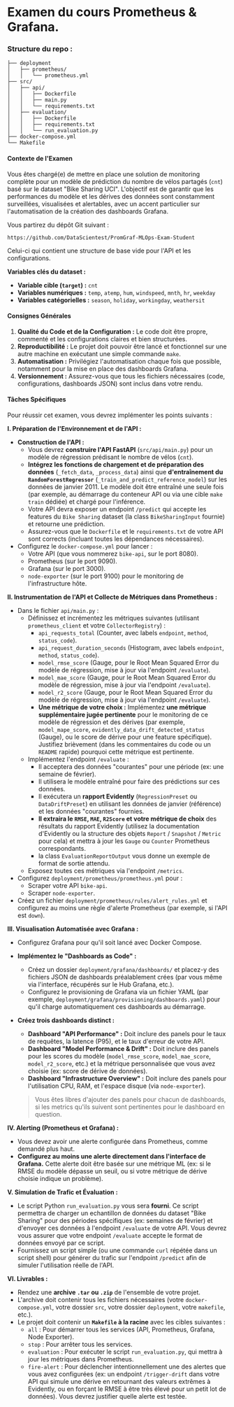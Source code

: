 # Examen du cours Prometheus & Grafana.

### Structure du repo :

```
├── deployment
│   ├── prometheus/
│   │   └── prometheus.yml
├── src/
│   ├── api/
│   │   ├── Dockerfile
│   │   ├── main.py
│   │   └── requirements.txt
│   ├── evaluation/
│   │   ├── Dockerfile
│   │   ├── requirements.txt
│   │   └── run_evaluation.py
├── docker-compose.yml
└── Makefile
```

#### Contexte de l'Examen

Vous êtes chargé(e) de mettre en place une solution de monitoring complète pour un modèle de prédiction du nombre de vélos partagés (`cnt`) basé sur le dataset "Bike Sharing UCI". L'objectif est de garantir que les performances du modèle et les dérives des données sont constamment surveillées, visualisées et alertables, avec un accent particulier sur l'automatisation de la création des dashboards Grafana.

Vous partirez du dépôt Git suivant :

```
https://github.com/DataScientest/PromGraf-MLOps-Exam-Student
```

Celui-ci qui contient une structure de base vide pour l'API et les configurations.

**Variables clés du dataset :**
*   **Variable cible (`target`) :** `cnt`
*   **Variables numériques :** `temp`, `atemp`, `hum`, `windspeed`, `mnth`, `hr`, `weekday`
*   **Variables catégorielles :** `season`, `holiday`, `workingday`, `weathersit`

#### Consignes Générales

1.  **Qualité du Code et de la Configuration :** Le code doit être propre, commenté et les configurations claires et bien structurées.
2.  **Reproductibilité :** Le projet doit pouvoir être lancé et fonctionnel sur une autre machine en exécutant une simple commande `make`.
3.  **Automatisation :** Privilégiez l'automatisation chaque fois que possible, notamment pour la mise en place des dashboards Grafana.
4.  **Versionnement :** Assurez-vous que tous les fichiers nécessaires (code, configurations, dashboards JSON) sont inclus dans votre rendu.

#### Tâches Spécifiques

Pour réussir cet examen, vous devrez implémenter les points suivants :

**I. Préparation de l'Environnement et de l'API :**

*   **Construction de l'API :**
    *   Vous devrez **construire l'API FastAPI** (`src/api/main.py`) pour un modèle de régression prédisant le nombre de vélos (`cnt`).
    *   **Intégrez les fonctions de chargement et de préparation des données** (`_fetch_data`, `_process_data`) ainsi que **d'entraînement du `RandomForestRegressor`** (`_train_and_predict_reference_model`) sur les données de janvier 2011. Le modèle doit être entraîné une seule fois (par exemple, au démarrage du conteneur API ou via une cible `make train` dédiée) et chargé pour l'inférence.
    *   Votre API devra exposer un endpoint `/predict` qui accepte les features du `Bike Sharing` dataset (la class `BikeSharingInput` fournie) et retourne une prédiction.
    *   Assurez-vous que le `Dockerfile` et le `requirements.txt` de votre API sont corrects (incluant toutes les dépendances nécessaires).
*   Configurez le `docker-compose.yml` pour lancer :
    *   Votre API (que vous nommerez `bike-api`, sur le port 8080).
    *   Prometheus (sur le port 9090).
    *   Grafana (sur le port 3000).
    *   `node-exporter` (sur le port 9100) pour le monitoring de l'infrastructure hôte.

**II. Instrumentation de l'API et Collecte de Métriques dans Prometheus :**

*   Dans le fichier `api/main.py` :
    *   Définissez et incrémentez les métriques suivantes (utilisant `prometheus_client` et votre `CollectorRegistry`) :
        *   `api_requests_total` (Counter, avec labels `endpoint`, `method`, `status_code`).
        *   `api_request_duration_seconds` (Histogram, avec labels `endpoint`, `method`, `status_code`).
        *   `model_rmse_score` (Gauge, pour le Root Mean Squared Error du modèle de régression, mise à jour via l'endpoint `/evaluate`).
        *   `model_mae_score` (Gauge, pour le Root Mean Squared Error du modèle de régression, mise à jour via l'endpoint `/evaluate`).
        *   `model_r2_score` (Gauge, pour le Root Mean Squared Error du modèle de régression, mise à jour via l'endpoint `/evaluate`).
        *   **Une métrique de votre choix :** Implémentez **une métrique supplémentaire jugée pertinente** pour le monitoring de ce modèle de régression et des dérives (par exemple, `model_mape_score`, `evidently_data_drift_detected_status` (Gauge), ou le score de dérive pour une feature spécifique). Justifiez brièvement (dans les commentaires du code ou un `README` rapide) pourquoi cette métrique est pertinente.
    *   Implémentez l'endpoint `/evaluate` :
        *   Il acceptera des données "courantes" pour une période (ex: une semaine de février).
        *   Il utilisera le modèle entraîné pour faire des prédictions sur ces données.
        *   Il exécutera un **rapport Evidently** (`RegressionPreset` ou `DataDriftPreset`) en utilisant les données de janvier (référence) et les données "courantes" fournies.
        *   **Il extraira le `RMSE`, `MAE`, `R2Score` et votre métrique de choix** des résultats du rapport Evidently (utilisez la documentation d'Evidently ou la structure des objets `Report` / `Snapshot` / `Metric` pour cela) et mettra à jour les `Gauge` ou `Counter` Prometheus correspondants.
        *   la class `EvaluationReportOutput` vous donne un exemple de format de sortie attendu.
    *   Exposez toutes ces métriques via l'endpoint `/metrics`.
*   Configurez `deployment/prometheus/prometheus.yml` pour :
    *   Scraper votre API `bike-api`.
    *   Scraper `node-exporter`.
*   Créez un fichier `deployment/prometheus/rules/alert_rules.yml` et configurez au moins une règle d'alerte Prometheus (par exemple, si l'API est `down`).

**III. Visualisation Automatisée avec Grafana :**

*   Configurez Grafana pour qu'il soit lancé avec Docker Compose.
*   **Implémentez le "Dashboards as Code" :**
    *   Créez un dossier `deployment/grafana/dashboards/` et placez-y des fichiers JSON de dashboards préalablement crées (par vous même via l'interface, récupérés sur le Hub Grafana, etc.).
    *   Configurez le provisioning de Grafana via un fichier YAML (par exemple, `deployment/grafana/provisioning/dashboards.yaml`) pour qu'il charge automatiquement ces dashboards au démarrage.
*   **Créez trois dashboards distinct :**
    *   **Dashboard "API Performance" :** Doit inclure des panels pour le taux de requêtes, la latence (P95), et le taux d'erreur de votre API.
    *   **Dashboard "Model Performance & Drift" :** Doit inclure des panels pour les scores du modèle (`model_rmse_score`, `model_mae_score`, `model_r2_score`, etc.) et la métrique personnalisée que vous avez choisie (ex: score de dérive de données).
    *   **Dashboard "Infrastructure Overview" :** Doit inclure des panels pour l'utilisation CPU, RAM, et l'espace disque (via `node-exporter`).

    > Vous êtes libres d'ajouter des panels pour chacun de dashboards, si les metrics qu'ils suivent sont pertinentes pour le dashboard en question.

**IV. Alerting (Prometheus et Grafana) :**

*   Vous devez avoir une alerte configurée dans Prometheus, comme demandé plus haut.
*   **Configurez au moins une alerte directement dans l'interface de Grafana.** Cette alerte doit être basée sur une métrique ML (ex: si le RMSE du modèle dépasse un seuil, ou si votre métrique de dérive choisie indique un problème).

**V. Simulation de Trafic et Évaluation :**

*   Le script Python `run_evaluation.py` vous sera **fourni**. Ce script permettra de charger un echantillon de données du dataset "Bike Sharing" pour des périodes spécifiques (ex: semaines de février) et d'envoyer ces données à l'endpoint `/evaluate` de votre API. Vous devrez vous assurer que votre endpoint `/evaluate` accepte le format de données envoyé par ce script.
*   Fournissez un script simple (ou une commande `curl` répétée dans un script shell) pour générer du trafic sur l'endpoint `/predict` afin de simuler l'utilisation réelle de l'API.

**VI. Livrables :**

*   Rendez une **archive `.tar` ou `.zip`** de l'ensemble de votre projet.
*   L'archive doit contenir tous les fichiers nécessaires (votre `docker-compose.yml`, votre dossier `src`, votre dossier `deployment`, votre `makefile`, etc.).
*   Le projet doit contenir un **`Makefile` à la racine** avec les cibles suivantes :
    *   `all` : Pour démarrer tous les services (API, Prometheus, Grafana, Node Exporter).
    *   `stop` : Pour arrêter tous les services.
    *   `evaluation` : Pour exécuter le script `run_evaluation.py`, qui mettra à jour les métriques dans Prometheus.
    *   `fire-alert` : Pour déclencher intentionnellement une des alertes que vous avez configurées (ex: un endpoint `/trigger-drift` dans votre API qui simule une dérive en retournant des valeurs extrêmes à Evidently, ou en forçant le RMSE à être très élevé pour un petit lot de données). Vous devrez justifier quelle alerte est testée.
